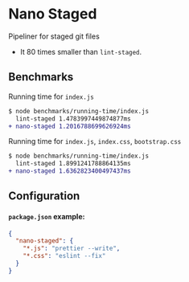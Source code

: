 # Nano Staged

Pipeliner for staged git files

- It 80 times smaller than `lint-staged`.

## Benchmarks

Running time for `index.js`

```diff
$ node benchmarks/running-time/index.js
  lint-staged 1.4783997449874877ms
+ nano-staged 1.2016788699626924ms
```

Running time for `index.js`, `index.css`, `bootstrap.css`

```diff
$ node benchmarks/running-time/index.js
  lint-staged 1.8991241788864135ms
+ nano-staged 1.6362823400497437ms
```

## Configuration

#### `package.json` example:

```json
{
  "nano-staged": {
    "*.js": "prettier --write",
    "*.css": "eslint --fix"
  }
}
```
